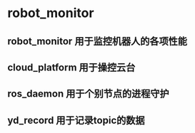 # robot_monitor
## robot_monitor 用于监控机器人的各项性能   
## cloud_platform  用于操控云台
## ros_daemon 用于个别节点的进程守护
## yd_record 用于记录topic的数据
